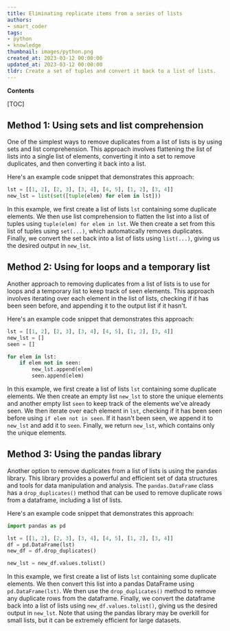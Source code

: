 ```yaml
---
title: Eliminating replicate items from a series of lists
authors:
- smart_coder
tags:
- python
- knowledge
thumbnail: images/python.png
created_at: 2023-03-12 00:00:00
updated_at: 2023-03-12 00:00:00
tldr: Create a set of tuples and convert it back to a list of lists.
---
```


**Contents**

[TOC]

## Method 1: Using sets and list comprehension

One of the simplest ways to remove duplicates from a list of lists is by using sets and list comprehension. This approach involves flattening the list of lists into a single list of elements, converting it into a set to remove duplicates, and then converting it back into a list.

Here's an example code snippet that demonstrates this approach:

```python
lst = [[1, 2], [2, 3], [3, 4], [4, 5], [1, 2], [3, 4]]
new_lst = list(set([tuple(elem) for elem in lst]))
```

In this example, we first create a list of lists `lst` containing some duplicate elements. We then use list comprehension to flatten the list into a list of tuples using `tuple(elem) for elem in lst`. We then create a set from this list of tuples using `set(...)`, which automatically removes duplicates. Finally, we convert the set back into a list of lists using `list(...)`, giving us the desired output in `new_lst`.


## Method 2: Using for loops and a temporary list

Another approach to removing duplicates from a list of lists is to use for loops and a temporary list to keep track of seen elements. This approach involves iterating over each element in the list of lists, checking if it has been seen before, and appending it to the output list if it hasn't.

Here's an example code snippet that demonstrates this approach:

```python
lst = [[1, 2], [2, 3], [3, 4], [4, 5], [1, 2], [3, 4]]
new_lst = []
seen = []

for elem in lst:
    if elem not in seen:
        new_lst.append(elem)
        seen.append(elem)
```

In this example, we first create a list of lists `lst` containing some duplicate elements. We then create an empty list `new_lst` to store the unique elements and another empty list `seen` to keep track of the elements we've already seen. We then iterate over each element in `lst`, checking if it has been seen before using `if elem not in seen`. If it hasn't been seen, we append it to `new_lst` and add it to `seen`. Finally, we return `new_lst`, which contains only the unique elements.


## Method 3: Using the pandas library

Another option to remove duplicates from a list of lists is using the pandas library. This library provides a powerful and efficient set of data structures and tools for data manipulation and analysis. The `pandas.DataFrame` class has a `drop_duplicates()` method that can be used to remove duplicate rows from a dataframe, including a list of lists.

Here's an example code snippet that demonstrates this approach:

```python
import pandas as pd

lst = [[1, 2], [2, 3], [3, 4], [4, 5], [1, 2], [3, 4]]
df = pd.DataFrame(lst)
new_df = df.drop_duplicates()

new_lst = new_df.values.tolist()
```

In this example, we first create a list of lists `lst` containing some duplicate elements. We then convert this list into a pandas DataFrame using `pd.DataFrame(lst)`. We then use the `drop_duplicates()` method to remove any duplicate rows from the dataframe. Finally, we convert the dataframe back into a list of lists using `new_df.values.tolist()`, giving us the desired output in `new_lst`. Note that using the pandas library may be overkill for small lists, but it can be extremely efficient for large datasets.

